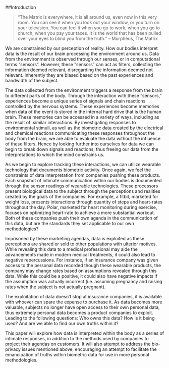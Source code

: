 ##Introduction

> “The Matrix is everywhere, it is all around us, even now in this very room. You can see it when you look out your window, or you turn on your television. You can feel it when you go to work, when you go to church, when you pay your taxes. It is the world that has been pulled over your eyes to blind you from the truth.” – Morpheus, The Matrix

We are constrained by our perception of reality. How our bodies interpret data is the result of our brain processing the environment around us. Data from the environment is observed through our senses, or in computational terms “sensors”.  However, these “sensors” can act as filters, collecting the information deemed relevant, disregarding the information deemed not relevant.  Inherently they are biased based on the past experiences and bandwidth of the subject.  

The data collected from the environment triggers a response from the brain to different parts of the body. Through the interaction with these “sensors,” experiences become a unique series of signals and chain reactions controlled by the nervous systems. These experiences become memories when data of the event is stored in the internal hard drive that is the human brain. These memories can be accessed in a variety of ways, including as the result of .similar interactions.  By investigating responses to environmental stimuli, as well as the biometric data created by the electrical and chemical reactions communicating these responses throughout the body from the brain, we are able to evaluate the data without the influence of these filters. Hence by looking further into ourselves for data we can begin to break down signals and reactions; thus freeing our data from the interpretations to which the mind constrains us.  

As we begin to explore tracking these interactions, we can utilize wearable technology that documents biometric activity. Once again, we feel the constraints of data interpretation from companies pushing these products. Each snapshot of intimate communication within our bodies is documented through the sensor readings of wearable technologies. These processors present biological data to the subject through the perceptions and realities created by the goals of the companies. For example, a fitbit, marketed for weight loss, presents interactions through quantity of steps and heart-rates throughout the day. Polar, marketed for heart monitoring during exercise, focuses on optimizing heart-rate to achieve a more substantial workout. Both of these companies push their own agenda in the communication of this data, but are the standards they set applicable to our own methodologies? 

Imprisoned by these marketing agendas, data is exploited as these perceptions are shared or sold to other populations with ulterior motives. While revealing this data to a medical professional may aide the advancements made in modern medical treatments, it could also lead to negative repercussions. For instance, if an insurance company was given access to the personal data recorded though these wearable products, the company may change rates based on assumptions revealed through this data. While this could be a positive, it could also have negative impacts if the assumption was actually incorrect (i.e. assuming pregnancy and raising rates when the subject is not actually pregnant).  

The exploitation of data doesn’t stop at insurance companies, it is available with whoever can spare the expense to purchase it. As data becomes more valuable, subjects no longer have open access to their own personal data, thus extremely personal data becomes a product companies to exploit. Leading to the following questions: Who owns this data? How is it being used? And are we able to find our own truths within it?

This paper will explore how data is interpreted within the body as a series of intimate responses, in addition to the methods used by companies to project their agendas on customers. It will also attempt to address the bio-privacy issues mentioned above, encouraging an attempt to facilitate the emancipation of truths within biometric data for use in more personal methodologies.











